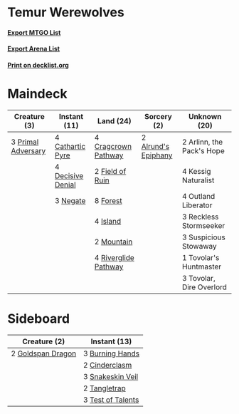# Temur Werewolves

#### [Export MTGO List](../collection/Temur%20Werewolves/Temur%20Werewolves.txt)
#### [Export Arena List](../collection/Temur%20Werewolves/Temur%20Werewolves_arena.txt)
#### [Print on decklist.org](http://decklist.org/?deckmain=2%09Alrund's%20Epiphany%0A2%09Arlinn,%20the%20Pack's%20Hope%0A4%09Cathartic%20Pyre%0A4%09Cragcrown%20Pathway%0A4%09Decisive%20Denial%0A2%09Field%20of%20Ruin%0A8%09Forest%0A4%09Island%0A4%09Kessig%20Naturalist%0A2%09Mountain%0A3%09Negate%0A4%09Outland%20Liberator%0A3%09Primal%20Adversary%0A3%09Reckless%20Stormseeker%0A4%09Riverglide%20Pathway%0A3%09Suspicious%20Stowaway%0A1%09Tovolar's%20Huntmaster%0A3%09Tovolar,%20Dire%20Overlord&deckside=3%09Burning%20Hands%0A2%09Cinderclasm%0A2%09Goldspan%20Dragon%0A3%09Snakeskin%20Veil%0A2%09Tangletrap%0A3%09Test%20of%20Talents)
# Maindeck

|                                        Creature (3)                                         |                                        Instant (11)                                        |                                           Land (24)                                           |                                         Sorcery (2)                                          |      Unknown (20)       |
|---------------------------------------------------------------------------------------------|--------------------------------------------------------------------------------------------|-----------------------------------------------------------------------------------------------|----------------------------------------------------------------------------------------------|-------------------------|
|3 [Primal Adversary](http://gatherer.wizards.com/Pages/Card/Details.aspx?multiverseid=534983)|4 [Cathartic Pyre](http://gatherer.wizards.com/Pages/Card/Details.aspx?multiverseid=534909) |4 [Cragcrown Pathway](http://gatherer.wizards.com/Pages/Card/Details.aspx?multiverseid=491915) |2 [Alrund's Epiphany](http://gatherer.wizards.com/Pages/Card/Details.aspx?multiverseid=503648)|2 Arlinn, the Pack's Hope|
|                                                                                             |4 [Decisive Denial](http://gatherer.wizards.com/Pages/Card/Details.aspx?multiverseid=513669)|2 [Field of Ruin](http://gatherer.wizards.com/Pages/Card/Details.aspx?multiverseid=435415)     |                                                                                              |4 Kessig Naturalist      |
|                                                                                             |3 [Negate](http://gatherer.wizards.com/Pages/Card/Details.aspx?multiverseid=423707)         |8 [Forest](http://gatherer.wizards.com/Pages/Card/Details.aspx?multiverseid=439860)            |                                                                                              |4 Outland Liberator      |
|                                                                                             |                                                                                            |4 [Island](http://gatherer.wizards.com/Pages/Card/Details.aspx?multiverseid=439857)            |                                                                                              |3 Reckless Stormseeker   |
|                                                                                             |                                                                                            |2 [Mountain](http://gatherer.wizards.com/Pages/Card/Details.aspx?multiverseid=439859)          |                                                                                              |3 Suspicious Stowaway    |
|                                                                                             |                                                                                            |4 [Riverglide Pathway](http://gatherer.wizards.com/Pages/Card/Details.aspx?multiverseid=491920)|                                                                                              |1 Tovolar's Huntmaster   |
|                                                                                             |                                                                                            |                                                                                               |                                                                                              |3 Tovolar, Dire Overlord |


# Sideboard

|                                        Creature (2)                                        |                                        Instant (13)                                        |
|--------------------------------------------------------------------------------------------|--------------------------------------------------------------------------------------------|
|2 [Goldspan Dragon](http://gatherer.wizards.com/Pages/Card/Details.aspx?multiverseid=503751)|3 [Burning Hands](http://gatherer.wizards.com/Pages/Card/Details.aspx?multiverseid=527422)  |
|                                                                                            |2 [Cinderclasm](http://gatherer.wizards.com/Pages/Card/Details.aspx?multiverseid=491776)    |
|                                                                                            |3 [Snakeskin Veil](http://gatherer.wizards.com/Pages/Card/Details.aspx?multiverseid=503810) |
|                                                                                            |2 [Tangletrap](http://gatherer.wizards.com/Pages/Card/Details.aspx?multiverseid=513622)     |
|                                                                                            |3 [Test of Talents](http://gatherer.wizards.com/Pages/Card/Details.aspx?multiverseid=513536)|

